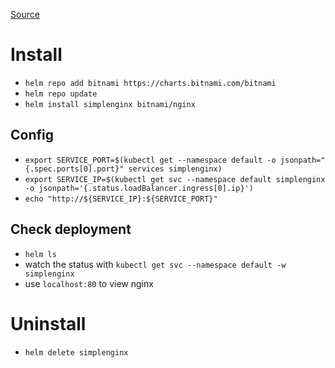 [Source](https://artifacthub.io/packages/helm/bitnami/nginx)

# Install
- `helm repo add bitnami https://charts.bitnami.com/bitnami`
- `helm repo update`
- `helm install simplenginx bitnami/nginx`

## Config

- `export SERVICE_PORT=$(kubectl get --namespace default -o jsonpath="{.spec.ports[0].port}" services simplenginx)`
- `export SERVICE_IP=$(kubectl get svc --namespace default simplenginx -o jsonpath='{.status.loadBalancer.ingress[0].ip}')`
- `echo "http://${SERVICE_IP}:${SERVICE_PORT}"`

## Check deployment

- `helm ls`
- watch the status with `kubectl get svc --namespace default -w simplenginx`
- use `localhost:80` to view nginx

# Uninstall
- `helm delete simplenginx`